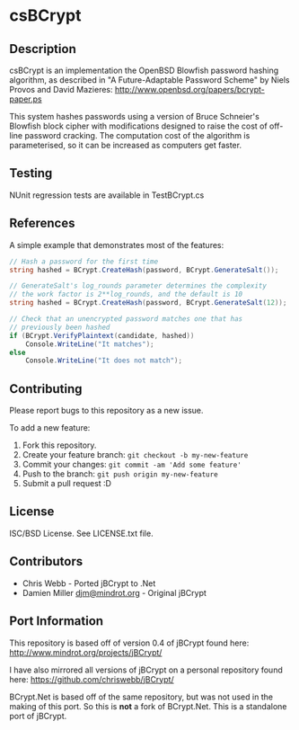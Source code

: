 # csBCrypt

## Description 

csBCrypt is an implementation the OpenBSD Blowfish password hashing
algorithm, as described in "A Future-Adaptable Password Scheme" by Niels
Provos and David Mazieres: http://www.openbsd.org/papers/bcrypt-paper.ps

This system hashes passwords using a version of Bruce Schneier's
Blowfish block cipher with modifications designed to raise the cost of
off-line password cracking. The computation cost of the algorithm is
parameterised, so it can be increased as computers get faster.

## Testing

NUnit regression tests are available in TestBCrypt.cs

## References

A simple example that demonstrates most of the features:

```cs
// Hash a password for the first time
string hashed = BCrypt.CreateHash(password, BCrypt.GenerateSalt());

// GenerateSalt's log_rounds parameter determines the complexity
// the work factor is 2**log_rounds, and the default is 10
string hashed = BCrypt.CreateHash(password, BCrypt.GenerateSalt(12));

// Check that an unencrypted password matches one that has
// previously been hashed
if (BCrypt.VerifyPlaintext(candidate, hashed))
	Console.WriteLine("It matches");
else
	Console.WriteLine("It does not match");
```

## Contributing

Please report bugs to this repository as a new issue. 

To add a new feature:

1. Fork this repository.
2. Create your feature branch: `git checkout -b my-new-feature`
3. Commit your changes: `git commit -am 'Add some feature'`
4. Push to the branch: `git push origin my-new-feature`
5. Submit a pull request :D

## License

ISC/BSD License. See LICENSE.txt file.

## Contributors

* Chris Webb - Ported jBCrypt to .Net
* Damien Miller <djm@mindrot.org> - Original jBCrypt

## Port Information


This repository is based off of version 0.4 of jBCrypt found here: http://www.mindrot.org/projects/jBCrypt/ 

I have also mirrored all versions of jBCrypt on a personal repository found here: https://github.com/chriswebb/jBCrypt/

BCrypt.Net is based off of the same repository, but was not used in the making of this port. So this is **not** a fork of BCrypt.Net. This is a standalone port of jBCrypt.
